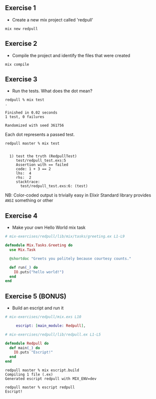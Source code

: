 ## Exercise 1

* Create a new mix project called 'redpull'

```shell
mix new redpull
```

## Exercise 2

* Compile the project and identify the files that were created

```shell
mix compile
```

## Exercise 3

* Run the tests. What does the dot mean?

```
redpull % mix test
.

Finished in 0.02 seconds
1 test, 0 failures

Randomized with seed 361756
```

Each dot represents a passed test.

```
redpull master % mix test


  1) test the truth (RedpullTest)
     test/redpull_test.exs:5
     Assertion with == failed
     code: 1 + 3 == 2
     lhs:  4
     rhs:  2
     stacktrace:
       test/redpull_test.exs:6: (test)
```

NB: Color-coded output is trivially easy in Elixir
Standard library provides `ANSI` something or other

## Exercise 4

* Make your own Hello World mix task

```ex
# mix-exercises/redpull/lib/mix/tasks/greeting.ex L1-L9

defmodule Mix.Tasks.Greeting do
  use Mix.Task

  @shortdoc "Greets you politely because courtesy counts."

  def run(_) do
    IO.puts("hello world!")
  end
end
```

## Exercise 5 (BONUS)

* Build an escript and run it
```exs
# mix-exercises/redpull/mix.exs L10

     escript: [main_module: Redpull],
```
```ex
# mix-exercises/redpull/lib/redpull.ex L1-L5

defmodule Redpull do
  def main(_) do
    IO.puts "Escript!"
  end
end
```

```shell
redpull master % mix escript.build
Compiling 1 file (.ex)
Generated escript redpull with MIX_ENV=dev

redpull master % escript redpull
Escript!
```
